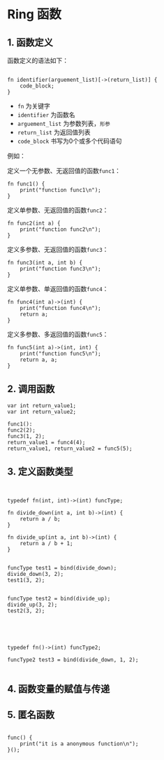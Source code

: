 # Ring 函数


## 1. 函数定义

函数定义的语法如下：

```ring

fn identifier(arguement_list)[->(return_list)] {
    code_block;
}
```

- ```fn``` 为关键字
- ```identifier``` 为函数名
- ```arguement_list``` 为参数列表，```形参```
- ```return_list``` 为返回值列表
- ```code_block``` 书写为0个或多个代码语句


例如：

定义一个无参数、无返回值的函数```func1```：

```ring
fn func1() {
    print("function func1\n");
}
```



定义单参数、无返回值的函数```func2```：
```ring
fn func2(int a) {
    print("function func2\n");
}

```

定义多参数、无返回值的函数```func3```：
```ring
fn func3(int a, int b) {
    print("function func3\n");
}
```


定义单参数、单返回值的函数```func4```：
```ring
fn func4(int a)->(int) {
    print("function func4\n");
    return a;
}
```

定义多参数、多返回值的函数```func5```：
```ring
fn func5(int a)->(int, int) {
    print("function func5\n");
    return a, a;
}
```


## 2. 调用函数

```ring
var int return_value1;
var int return_value2;

func1():
func2(2);
func3(1, 2);
return_value1 = func4(4);
return_value1, return_value2 = func5(5);
```


## 3. 定义函数类型

```ring


typedef fn(int, int)->(int) funcType;

fn divide_down(int a, int b)->(int) {
    return a / b;
}

fn divide_up(int a, int b)->(int) {
    return a / b + 1;
}


funcType test1 = bind(divide_down);
divide_down(3, 2);
test1(3, 2);


funcType test2 = bind(divide_up);
divide_up(3, 2);
test2(3, 2);





typedef fn()->(int) funcType2;

funcType2 test3 = bind(divide_down, 1, 2);


```



## 4. 函数变量的赋值与传递


## 5. 匿名函数

```ring

func() {
    print("it is a anonymous function\n");
}();


```



